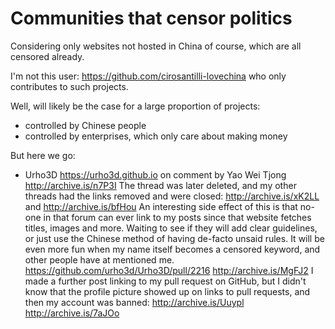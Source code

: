 # Communities that censor politics

Considering only websites not hosted in China of course, which are all censored already.

I'm not this user: <https://github.com/cirosantilli-lovechina> who only contributes to such projects.

Well, will likely be the case for a large proportion of projects:

- controlled by Chinese people
- controlled by enterprises, which only care about making money

But here we go:

- Urho3D <https://urho3d.github.io> on comment by Yao Wei Tjong <http://archive.is/n7P3I> The thread was later deleted, and my other threads had the links removed and were closed: <http://archive.is/xK2LL> and <http://archive.is/bfHou> An interesting side effect of this is that no-one in that forum can ever link to my posts since that website fetches titles, images and more. Waiting to see if they will add clear guidelines, or just use the Chinese method of having de-facto unsaid rules. It will be even more fun when my name itself becomes a censored keyword, and other people have at mentioned me. <https://github.com/urho3d/Urho3D/pull/2216> <http://archive.is/MgFJ2> I made a further post linking to my pull request on GitHub, but I didn't know that the profile picture showed up on links to pull requests, and then my account was banned: <http://archive.is/Uuypl> <http://archive.is/7aJOo>
